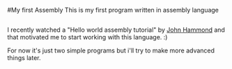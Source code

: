 #My first Assembly
This is my first program written in assembly language


##
I recently watched a "Hello world assembly tutorial" by [John Hammond](https://www.youtube.com/watch?v=HgEGAaYdABA&t=600s) and that motivated me to start working with this language. :)

For now it's just two simple programs but i'll try to make more advanced things later.
